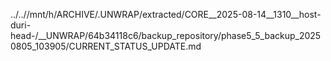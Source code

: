 ../..//mnt/h/ARCHIVE/.UNWRAP/extracted/CORE__2025-08-14__1310__host-duri-head-/__UNWRAP/64b34118c6/backup_repository/phase5_5_backup_20250805_103905/CURRENT_STATUS_UPDATE.md